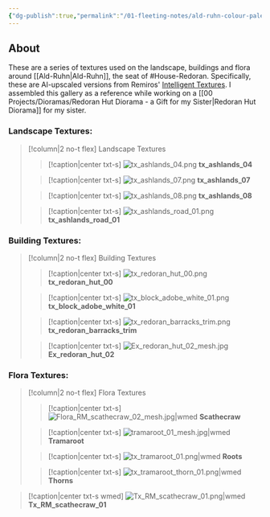 ```yaml
---
{"dg-publish":true,"permalink":"/01-fleeting-notes/ald-ruhn-colour-palette/","tags":["Dioramas","House-Redoran"]}
---
```


## About

These are a series of textures used on the landscape, buildings and flora around [[Ald-Ruhn\|Ald-Ruhn]], the seat of #House-Redoran. Specifically, these are AI-upscaled versions from Remiros' [Intelligent Textures](https://www.nexusmods.com/morrowind/mods/47469). I assembled this gallery as a reference while working on a [[00 Projects/Dioramas/Redoran Hut Diorama - a Gift for my Sister\|Redoran Hut Diorama]] for my sister.

### Landscape Textures:

> [!column|2 no-t flex] Landscape Textures
> > [!caption|center txt-s]
> > ![tx_ashlands_04.png](/img/user/Assets/Fleeting/Ald-Ruhn%20Colour-Palette/tx_ashlands_04.png)
> > **tx_ashlands_04**
> 
> > [!caption|center txt-s]
> > ![tx_ashlands_07.png](/img/user/Assets/Fleeting/Ald-Ruhn%20Colour-Palette/tx_ashlands_07.png)
> > **tx_ashlands_07**
> 
> > [!caption|center txt-s]
> > ![tx_ashlands_08.png](/img/user/Assets/Fleeting/Ald-Ruhn%20Colour-Palette/tx_ashlands_08.png)
> > **tx_ashlands_08**
> 
> > [!caption|center txt-s]
> > ![tx_ashlands_road_01.png](/img/user/Assets/Fleeting/Ald-Ruhn%20Colour-Palette/tx_ashlands_road_01.png)
> > **tx_ashlands_road_01**

### Building Textures:

> [!column|2 no-t flex] Building Textures
> > [!caption|center txt-s]
> > ![tx_redoran_hut_00.png](/img/user/Assets/Fleeting/Ald-Ruhn%20Colour-Palette/tx_redoran_hut_00.png)
> > **tx_redoran_hut_00**
> 
> > [!caption|center txt-s]
> > ![tx_block_adobe_white_01.png](/img/user/Assets/Fleeting/Ald-Ruhn%20Colour-Palette/tx_block_adobe_white_01.png)
> > **tx_block_adobe_white_01**
> 
> > [!caption|center txt-s]
> > ![tx_redoran_barracks_trim.png](/img/user/Assets/Fleeting/Ald-Ruhn%20Colour-Palette/tx_redoran_barracks_trim.png)
> > **tx_redoran_barracks_trim**
> 
> > [!caption|center txt-s]
> > ![Ex_redoran_hut_02_mesh.jpg](/img/user/Assets/Fleeting/Ald-Ruhn%20Colour-Palette/Ex_redoran_hut_02_mesh.jpg)
> > **Ex_redoran_hut_02**

### Flora Textures:

> [!column|2 no-t flex] Flora Textures
> > [!caption|center txt-s]
> > ![Flora_RM_scathecraw_02_mesh.jpg|wmed](/img/user/Assets/Fleeting/Ald-Ruhn%20Colour-Palette/Flora_RM_scathecraw_02_mesh.jpg)
> > **Scathecraw**
> 
> > [!caption|center txt-s]
> > ![tramaroot_01_mesh.jpg|wmed](/img/user/Assets/Fleeting/Ald-Ruhn%20Colour-Palette/tramaroot_01_mesh.jpg)
> > **Tramaroot**
> 
> > [!caption|center txt-s]
> > ![tx_tramaroot_01.png|wmed](/img/user/Assets/Fleeting/Ald-Ruhn%20Colour-Palette/tx_tramaroot_01.png)
> > **Roots**
> 
> > [!caption|center txt-s]
> > ![tx_tramaroot_thorn_01.png|wmed](/img/user/Assets/Fleeting/Ald-Ruhn%20Colour-Palette/tx_tramaroot_thorn_01.png)
> > **Thorns**

> [!caption|center txt-s wmed]
> ![Tx_RM_scathecraw_01.png|wmed](/img/user/Assets/Fleeting/Ald-Ruhn%20Colour-Palette/Tx_RM_scathecraw_01.png)
> **Tx_RM_scathecraw_01**